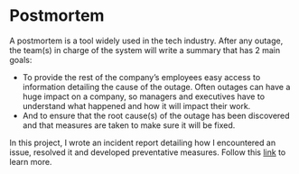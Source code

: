 # Postmortem

A postmortem is a tool widely used in the tech industry. After any outage, the team(s) in charge of the system will write a summary that has 2 main goals:

- To provide the rest of the company’s employees easy access to information detailing the cause of the outage. Often outages can have a huge impact on a company, so managers and executives have to understand what happened and how it will impact their work.
- And to ensure that the root cause(s) of the outage has been discovered and that measures are taken to make sure it will be fixed.

In this project, I wrote an incident report detailing how I encountered an issue, resolved it and developed preventative measures. Follow this [link](https://docs.google.com/document/d/17zV01fcW1wf8isP9qykTYxr86V_85rvjccSV4SN7tsg/edit?usp=sharing) to learn more.